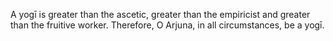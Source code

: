 A yogī is greater than the ascetic, greater than the empiricist and greater than the fruitive worker. Therefore, O Arjuna, in all circumstances, be a yogī.